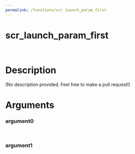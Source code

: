 ```yaml
---
permalink: /functions/scr_launch_param_first
---
```

# scr_launch_param_first  
&nbsp;  
# Description  
(No description provided. Feel free to make a pull request!) 
&nbsp;  
# Arguments
### argument0

&nbsp;    
### argument1

&nbsp;    


